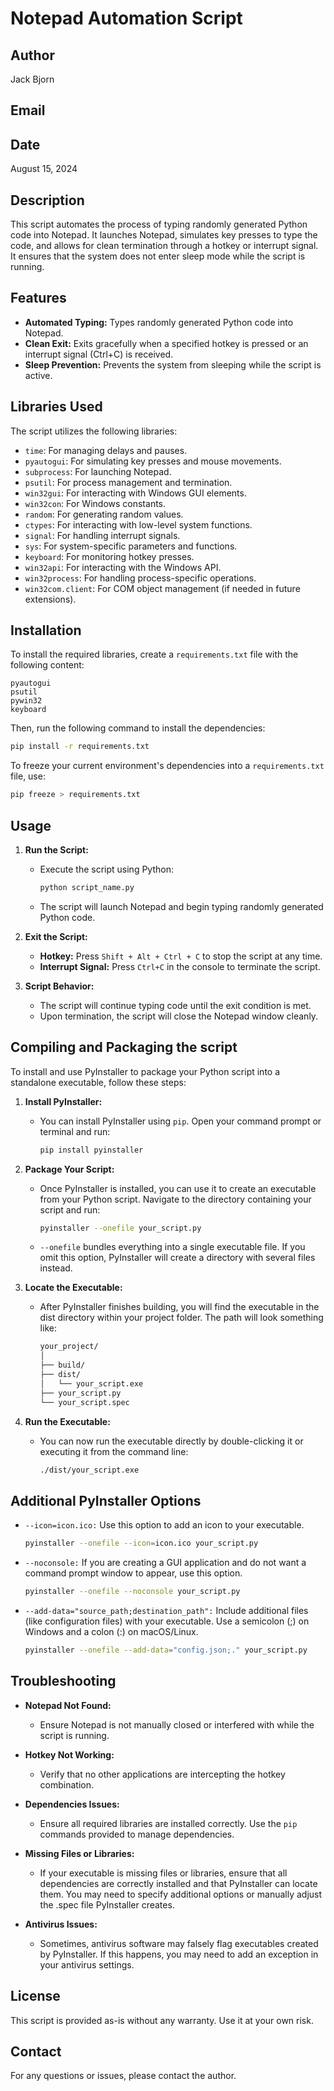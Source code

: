 # Notepad Automation Script

## Author
Jack Bjorn

## Email

## Date
August 15, 2024

## Description
This script automates the process of typing randomly generated Python code into Notepad. It launches Notepad, simulates key presses to type the code, and allows for clean termination through a hotkey or interrupt signal. It ensures that the system does not enter sleep mode while the script is running.

## Features
- **Automated Typing:** Types randomly generated Python code into Notepad.
- **Clean Exit:** Exits gracefully when a specified hotkey is pressed or an interrupt signal (Ctrl+C) is received.
- **Sleep Prevention:** Prevents the system from sleeping while the script is active.

## Libraries Used
The script utilizes the following libraries:
- `time`: For managing delays and pauses.
- `pyautogui`: For simulating key presses and mouse movements.
- `subprocess`: For launching Notepad.
- `psutil`: For process management and termination.
- `win32gui`: For interacting with Windows GUI elements.
- `win32con`: For Windows constants.
- `random`: For generating random values.
- `ctypes`: For interacting with low-level system functions.
- `signal`: For handling interrupt signals.
- `sys`: For system-specific parameters and functions.
- `keyboard`: For monitoring hotkey presses.
- `win32api`: For interacting with the Windows API.
- `win32process`: For handling process-specific operations.
- `win32com.client`: For COM object management (if needed in future extensions).

## Installation

To install the required libraries, create a `requirements.txt` file with the following content:

```
pyautogui
psutil
pywin32
keyboard
```

Then, run the following command to install the dependencies:

```bash
pip install -r requirements.txt
```

To freeze your current environment's dependencies into a `requirements.txt` file, use:

```bash
pip freeze > requirements.txt
```

## Usage

1. **Run the Script:**
   - Execute the script using Python:
     ```bash
     python script_name.py
     ```
   - The script will launch Notepad and begin typing randomly generated Python code.

2. **Exit the Script:**
   - **Hotkey:** Press `Shift + Alt + Ctrl + C` to stop the script at any time.
   - **Interrupt Signal:** Press `Ctrl+C` in the console to terminate the script.

3. **Script Behavior:**
   - The script will continue typing code until the exit condition is met.
   - Upon termination, the script will close the Notepad window cleanly.

## Compiling and Packaging the script 
To install and use PyInstaller to package your Python script into a standalone executable, follow these steps:

1. **Install PyInstaller:**
   - You can install PyInstaller using `pip`. Open your command prompt or terminal and run:
        ```bash
        pip install pyinstaller
        ```
 
 2. **Package Your Script:**
    - Once PyInstaller is installed, you can use it to create an executable from your Python script. Navigate to the directory containing your script and run:
        ```bash
        pyinstaller --onefile your_script.py
        ```
    - `--onefile` bundles everything into a single executable file. If you omit this option, PyInstaller will create a directory with several files instead.

3. **Locate the Executable:**
    - After PyInstaller finishes building, you will find the executable in the dist directory within your project folder. The path will look something like:
        ```bash
        your_project/
        │
        ├── build/
        ├── dist/
        │   └── your_script.exe
        ├── your_script.py
        └── your_script.spec
        ```
4. **Run the Executable:**
    - You can now run the executable directly by double-clicking it or executing it from the command line:
        ```bash
        ./dist/your_script.exe
        ```
## Additional PyInstaller Options
- `--icon=icon.ico:` Use this option to add an icon to your executable.
    ```bash
    pyinstaller --onefile --icon=icon.ico your_script.py
    ```
- `--noconsole:` If you are creating a GUI application and do not want a command prompt window to appear, use this option.
    ```bash
    pyinstaller --onefile --noconsole your_script.py
    ```
- `--add-data="source_path;destination_path":` Include additional files (like configuration files) with your executable. Use a semicolon (;) on Windows and a colon (:) on macOS/Linux.
    ```bash
    pyinstaller --onefile --add-data="config.json;." your_script.py
    ```

## Troubleshooting

- **Notepad Not Found:**
  - Ensure Notepad is not manually closed or interfered with while the script is running.
  
- **Hotkey Not Working:**
  - Verify that no other applications are intercepting the hotkey combination.
  
- **Dependencies Issues:**
  - Ensure all required libraries are installed correctly. Use the `pip` commands provided to manage dependencies.

- **Missing Files or Libraries:**
    - If your executable is missing files or libraries, ensure that all dependencies are correctly installed and that PyInstaller can locate them. You may need to specify additional options or manually adjust the .spec file PyInstaller creates.

- **Antivirus Issues:** 
    - Sometimes, antivirus software may falsely flag executables created by PyInstaller. If this happens, you may need to add an exception in your antivirus settings.

## License
This script is provided as-is without any warranty. Use it at your own risk.

## Contact
For any questions or issues, please contact the author.